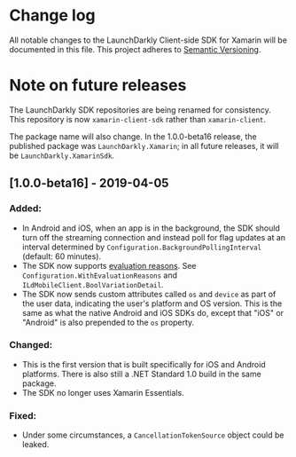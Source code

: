 # Change log

All notable changes to the LaunchDarkly Client-side SDK for Xamarin will be documented in this file.
This project adheres to [Semantic Versioning](http://semver.org).

# Note on future releases

The LaunchDarkly SDK repositories are being renamed for consistency. This repository is now `xamarin-client-sdk` rather than `xamarin-client`.

The package name will also change. In the 1.0.0-beta16 release, the published package was `LaunchDarkly.Xamarin`; in all future releases, it will be `LaunchDarkly.XamarinSdk`.

## [1.0.0-beta16] - 2019-04-05
### Added:
- In Android and iOS, when an app is in the background, the SDK should turn off the streaming connection and instead poll for flag updates at an interval determined by `Configuration.BackgroundPollingInterval` (default: 60 minutes).
- The SDK now supports [evaluation reasons](https://docs.launchdarkly.com/docs/evaluation-reasons). See `Configuration.WithEvaluationReasons` and `ILdMobileClient.BoolVariationDetail`.
- The SDK now sends custom attributes called `os` and `device` as part of the user data, indicating the user's platform and OS version. This is the same as what the native Android and iOS SDKs do, except that "iOS" or "Android" is also prepended to the `os` property.
### Changed:
- This is the first version that is built specifically for iOS and Android platforms. There is also still a .NET Standard 1.0 build in the same package.
- The SDK no longer uses Xamarin Essentials.
### Fixed:
- Under some circumstances, a `CancellationTokenSource` object could be leaked.